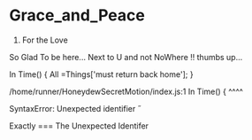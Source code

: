# Grace_and_Peace
1. For the Love


So Glad To be here...
Next to U and not NoWhere !!
thumbs up...

In Time() {
All =Things['must return back home'];
}


/home/runner/HoneydewSecretMotion/index.js:1
In Time() {
   ^^^^

SyntaxError: Unexpected identifier
 

Exactly === The Unexpected Identifer 
